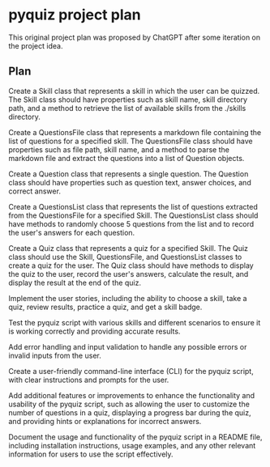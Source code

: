 # pyquiz project plan
This original project plan was proposed by ChatGPT after some iteration on the project idea.

## Plan
Create a Skill class that represents a skill in which the user can be quizzed. The Skill class should have properties such as skill name, skill directory path, and a method to retrieve the list of available skills from the ./skills directory.

Create a QuestionsFile class that represents a markdown file containing the list of questions for a specified skill. The QuestionsFile class should have properties such as file path, skill name, and a method to parse the markdown file and extract the questions into a list of Question objects.

Create a Question class that represents a single question. The Question class should have properties such as question text, answer choices, and correct answer.

Create a QuestionsList class that represents the list of questions extracted from the QuestionsFile for a specified Skill. The QuestionsList class should have methods to randomly choose 5 questions from the list and to record the user's answers for each question.

Create a Quiz class that represents a quiz for a specified Skill. The Quiz class should use the Skill, QuestionsFile, and QuestionsList classes to create a quiz for the user. The Quiz class should have methods to display the quiz to the user, record the user's answers, calculate the result, and display the result at the end of the quiz.

Implement the user stories, including the ability to choose a skill, take a quiz, review results, practice a quiz, and get a skill badge.

Test the pyquiz script with various skills and different scenarios to ensure it is working correctly and providing accurate results.

Add error handling and input validation to handle any possible errors or invalid inputs from the user.

Create a user-friendly command-line interface (CLI) for the pyquiz script, with clear instructions and prompts for the user.

Add additional features or improvements to enhance the functionality and usability of the pyquiz script, such as allowing the user to customize the number of questions in a quiz, displaying a progress bar during the quiz, and providing hints or explanations for incorrect answers.

Document the usage and functionality of the pyquiz script in a README file, including installation instructions, usage examples, and any other relevant information for users to use the script effectively.
